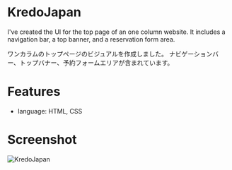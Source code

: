 # KredoJapan
I've created the UI for the top page of an one column website. It includes a navigation bar, a top banner, and a reservation form area.

ワンカラムのトップページのビジュアルを作成しました。 ナビゲーションバー、トップバナー、予約フォームエリアが含まれています。

# Features
- language: HTML, CSS

# Screenshot
![KredoJapan](https://github.com/MANA-U/MANA-U.KredoJapan.github.io/assets/144035440/2e211f85-bd57-43fa-b7e5-768b29e8e262)

